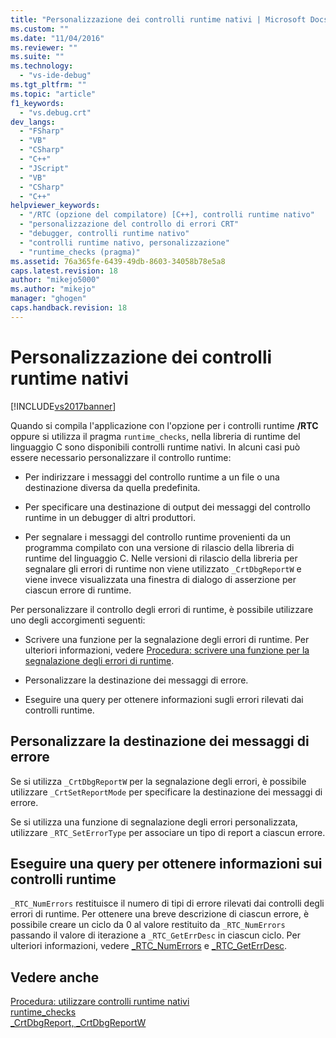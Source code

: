 ```yaml
---
title: "Personalizzazione dei controlli runtime nativi | Microsoft Docs"
ms.custom: ""
ms.date: "11/04/2016"
ms.reviewer: ""
ms.suite: ""
ms.technology: 
  - "vs-ide-debug"
ms.tgt_pltfrm: ""
ms.topic: "article"
f1_keywords: 
  - "vs.debug.crt"
dev_langs: 
  - "FSharp"
  - "VB"
  - "CSharp"
  - "C++"
  - "JScript"
  - "VB"
  - "CSharp"
  - "C++"
helpviewer_keywords: 
  - "/RTC (opzione del compilatore) [C++], controlli runtime nativo"
  - "personalizzazione del controllo di errori CRT"
  - "debugger, controlli runtime nativo"
  - "controlli runtime nativo, personalizzazione"
  - "runtime_checks (pragma)"
ms.assetid: 76a365fe-6439-49db-8603-34058b78e5a8
caps.latest.revision: 18
author: "mikejo5000"
ms.author: "mikejo"
manager: "ghogen"
caps.handback.revision: 18
---
```

# Personalizzazione dei controlli runtime nativi
[!INCLUDE[vs2017banner](../code-quality/includes/vs2017banner.md)]

Quando si compila l'applicazione con l'opzione per i controlli runtime **\/RTC** oppure si utilizza il pragma `runtime_checks`, nella libreria di runtime del linguaggio C sono disponibili controlli runtime nativi.  In alcuni casi può essere necessario personalizzare il controllo runtime:  
  
-   Per indirizzare i messaggi del controllo runtime a un file o una destinazione diversa da quella predefinita.  
  
-   Per specificare una destinazione di output dei messaggi del controllo runtime in un debugger di altri produttori.  
  
-   Per segnalare i messaggi del controllo runtime provenienti da un programma compilato con una versione di rilascio della libreria di runtime del linguaggio C.  Nelle versioni di rilascio della libreria per segnalare gli errori di runtime non viene utilizzato `_CrtDbgReportW` e viene invece visualizzata una finestra di dialogo di asserzione per ciascun errore di runtime.  
  
 Per personalizzare il controllo degli errori di runtime, è possibile utilizzare uno degli accorgimenti seguenti:  
  
-   Scrivere una funzione per la segnalazione degli errori di runtime.  Per ulteriori informazioni, vedere [Procedura: scrivere una funzione per la segnalazione degli errori di runtime](../debugger/how-to-write-a-run-time-error-reporting-function.md).  
  
-   Personalizzare la destinazione dei messaggi di errore.  
  
-   Eseguire una query per ottenere informazioni sugli errori rilevati dai controlli runtime.  
  
## Personalizzare la destinazione dei messaggi di errore  
 Se si utilizza `_CrtDbgReportW` per la segnalazione degli errori, è possibile utilizzare `_CrtSetReportMode` per specificare la destinazione dei messaggi di errore.  
  
 Se si utilizza una funzione di segnalazione degli errori personalizzata, utilizzare `_RTC_SetErrorType` per associare un tipo di report a ciascun errore.  
  
## Eseguire una query per ottenere informazioni sui controlli runtime  
 `_RTC_NumErrors` restituisce il numero di tipi di errore rilevati dai controlli degli errori di runtime.  Per ottenere una breve descrizione di ciascun errore, è possibile creare un ciclo da 0 al valore restituito da `_RTC_NumErrors` passando il valore di iterazione a `_RTC_GetErrDesc` in ciascun ciclo.  Per ulteriori informazioni, vedere [\_RTC\_NumErrors](/visual-cpp/c-runtime-library/reference/rtc-numerrors) e [\_RTC\_GetErrDesc](/visual-cpp/c-runtime-library/reference/rtc-geterrdesc).  
  
## Vedere anche  
 [Procedura: utilizzare controlli runtime nativi](../debugger/how-to-use-native-run-time-checks.md)   
 [runtime\_checks](/visual-cpp/preprocessor/runtime-checks)   
 [\_CrtDbgReport, \_CrtDbgReportW](/visual-cpp/c-runtime-library/reference/crtdbgreport-crtdbgreportw)